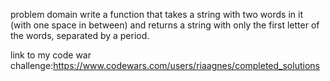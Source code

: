 problem domain
write a function that takes a string with two words in it (with one space in between) and returns a string with only the first letter of the words, separated by a period.

link to my code war challenge:https://www.codewars.com/users/riaagnes/completed_solutions